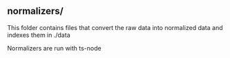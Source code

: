 ## normalizers/

This folder contains files that convert the raw data into normalized data
and indexes them in ./data

Normalizers are run with ts-node